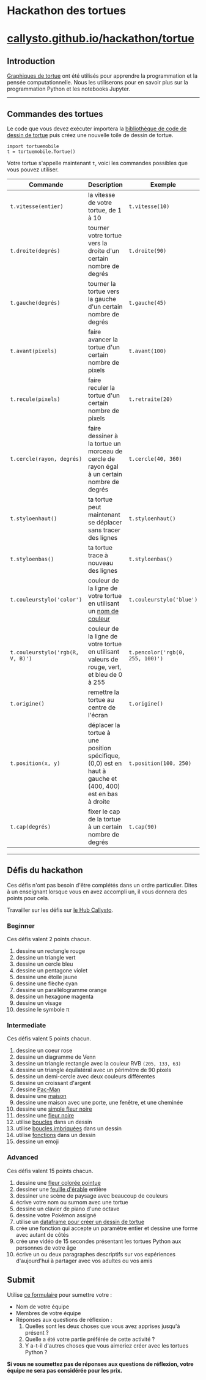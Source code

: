 # Hackathon des tortues

# [callysto.github.io/hackathon/tortue](https://callysto.github.io/hackathon/tortue)

## Introduction

[Graphiques de tortue](https://en.wikipedia.org/wiki/Turtle_graphics) ont été utilisés pour apprendre la programmation et la pensée computationnelle. Nous les utiliserons pour en savoir plus sur la programmation Python et les notebooks Jupyter.

---

## Commandes des tortues

Le code que vous devez exécuter importera la [bibliothèque de code de dessin de tortue](https://github.com/callysto/tortuemobile) puis créez une nouvelle toile de dessin de tortue.

```
import tortuemobile
t = tortuemobile.Tortue()
```

Votre tortue s'appelle maintenant `t`, voici les commandes possibles que vous pouvez utiliser.

|Commande|Description|Exemple|
|-|-|-|
|`t.vitesse(entier)`|la vitesse de votre tortue, de 1 à 10|`t.vitesse(10)`|
|`t.droite(degrés)`|tourner votre tortue vers la droite d'un certain nombre de degrés|`t.droite(90)`|
|`t.gauche(degrés)`|tourner la tortue vers la gauche d'un certain nombre de degrés|`t.gauche(45)`|
|`t.avant(pixels)`|faire avancer la tortue d'un certain nombre de pixels|`t.avant(100)`|
|`t.recule(pixels)`|faire reculer la tortue d'un certain nombre de pixels|`t.retraite(20)`|
|`t.cercle(rayon, degrés)`|faire dessiner à la tortue un morceau de cercle de rayon égal à un certain nombre de degrés|`t.cercle(40, 360)`|
|`t.styloenhaut()`|ta tortue peut maintenant se déplacer sans tracer des lignes|`t.styloenhaut()`|
|`t.styloenbas()`|ta tortue trace à nouveau des lignes|`t.styloenbas()`|
|`t.couleurstylo('color')`|couleur de la ligne de votre tortue en utilisant un [nom de couleur](https://www.w3schools.com/colors/colors_names.asp)|`t.couleurstylo('blue')`|
|`t.couleurstylo('rgb(R, V, B)')`|couleur de la ligne de votre tortue en utilisant valeurs de rouge, vert, et bleu de 0 à 255|`t.pencolor('rgb(0, 255, 100)')`|
|`t.origine()`|remettre la tortue au centre de l'écran|`t.origine()`|
|`t.position(x, y)`|déplacer la tortue à une position spécifique, (0,0) est en haut à gauche et (400, 400) est en bas à droite|`t.position(100, 250)`|
|`t.cap(degrés)`|fixer le cap de la tortue à un certain nombre de degrés|`t.cap(90)`|

---

## Défis du hackathon

Ces défis n'ont pas besoin d'être complétés dans un ordre particulier. Dites à un enseignant lorsque vous en avez accompli un, il vous donnera des points pour cela.

Travailler sur les défis sur [le Hub Callysto](https://2i2c.callysto.ca/hub/user-redirect/git-pull?repo=https%3A%2F%2Fgithub.com%2Fcallysto%2Fhackathon&branch=master&subPath=HackathonNotebooks/Tortue/tortue.ipynb&depth=1).

### Beginner

Ces défis valent 2 points chacun.

1. dessine un rectangle rouge
1. dessine un triangle vert
1. dessine un cercle bleu
1. dessine un pentagone violet
1. dessine une étoile jaune
1. dessine une flèche cyan
1. dessine un parallélogramme orange
1. dessine un hexagone magenta
1. dessine un visage
1. dessine le symbole π

### Intermediate

Ces défis valent 5 points chacun.

1. dessine un coeur rose
1. dessine un diagramme de Venn
1. dessine un triangle rectangle avec la couleur RVB `(205, 133, 63)`
1. dessine un triangle équilatéral avec un périmètre de 90 pixels
1. dessine un demi-cercle avec deux couleurs différentes
1. dessine un croissant d'argent
1. dessine [Pac-Man](https://en.wikipedia.org/wiki/Pac-Man)
1. dessine une [maison](https://raw.githubusercontent.com/callysto/hackathon/master/HackathonNotebooks/Turtles/images/turtle-house.png)
1. dessine une maison avec une porte, une fenêtre, et une cheminée
1. dessine une [simple fleur noire](https://raw.githubusercontent.com/callysto/hackathon/master/HackathonNotebooks/Turtles/images/turtle-simple-black-flower.png)
1. dessine une [fleur noire](https://raw.githubusercontent.com/callysto/hackathon/master/HackathonNotebooks/Turtles/images/turtle-black-flower.png)
1. utilise [boucles](https://www.w3schools.com/python/python_for_loops.asp) dans un dessin
1. utilise [boucles imbriquées](https://www.w3schools.com/python/gloss_python_for_nested.asp) dans un dessin
1. utilise [fonctions](https://www.w3schools.com/python/python_functions.asp) dans un dessin
1. dessine un emoji

### Advanced

Ces défis valent 15 points chacun.

1. dessine une [fleur colorée pointue](https://raw.githubusercontent.com/callysto/hackathon/master/HackathonNotebooks/Turtles/images/turtle-pointy-flower.png)
1. dessiner une [feuille d'érable](https://github.com/callysto/TMTeachingTurtles/blob/jupyter-turtles-art-contest/turtles-cool-art-demo.ipynb) entière
1. dessiner une scène de paysage avec beaucoup de couleurs
1. écrive votre nom ou surnom avec une tortue
1. dessine un clavier de piano d'une octave
1. dessine votre Pokémon assigné
1. utilise un [dataframe pour créer un dessin de tortue](https://github.com/callysto/TMTeachingTurtles/blob/master/TMDataTurtles/turtles-and-data-student.ipynb)
1. crée une fonction qui accepte un paramètre entier et dessine une forme avec autant de côtés
1. crée une vidéo de 15 secondes présentant les tortues Python aux personnes de votre âge
1. écrive un ou deux paragraphes descriptifs sur vos expériences d'aujourd'hui à partager avec vos adultes ou vos amis

## Submit

Utilise [ce formulaire](https://forms.gle/fUwREoMutHLWdwb47) pour sumettre votre :

* Nom de votre équipe
* Membres de votre équipe
* Réponses aux questions de réflexion :
    1. Quelles sont les deux choses que vous avez apprises jusqu'à présent ?
    1. Quelle a été votre partie préférée de cette activité ?
    1. Y a-t-il d'autres choses que vous aimeriez créer avec les tortues Python ?
    
**Si vous ne soumettez pas de réponses aux questions de réflexion, votre équipe ne sera pas considérée pour les prix.**
